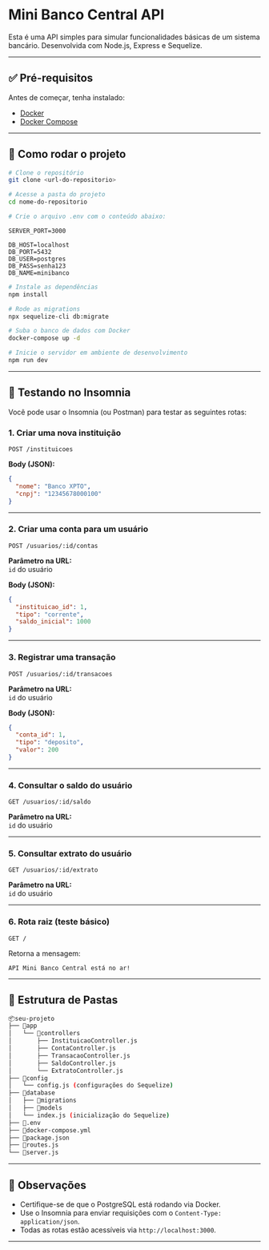 # Mini Banco Central API

Esta é uma API simples para simular funcionalidades básicas de um sistema bancário. Desenvolvida com Node.js, Express e Sequelize.

---

## ✅ Pré-requisitos

Antes de começar, tenha instalado:

- [Docker](https://docs.docker.com/get-docker/)
- [Docker Compose](https://docs.docker.com/compose/install/) 

---

## 🚀 Como rodar o projeto

```bash
# Clone o repositório
git clone <url-do-repositorio>

# Acesse a pasta do projeto
cd nome-do-repositorio

# Crie o arquivo .env com o conteúdo abaixo:
```

```
SERVER_PORT=3000

DB_HOST=localhost
DB_PORT=5432
DB_USER=postgres
DB_PASS=senha123
DB_NAME=minibanco
```

```bash
# Instale as dependências
npm install

# Rode as migrations
npx sequelize-cli db:migrate

# Suba o banco de dados com Docker
docker-compose up -d

# Inicie o servidor em ambiente de desenvolvimento
npm run dev
```

---

## 🧪 Testando no Insomnia

Você pode usar o Insomnia (ou Postman) para testar as seguintes rotas:

### 1. Criar uma nova instituição

```
POST /instituicoes
```

**Body (JSON):**
```json
{
  "nome": "Banco XPTO",
  "cnpj": "12345678000100"
}
```

---

### 2. Criar uma conta para um usuário

```
POST /usuarios/:id/contas
```

**Parâmetro na URL:**  
`id` do usuário

**Body (JSON):**
```json
{
  "instituicao_id": 1,
  "tipo": "corrente",
  "saldo_inicial": 1000
}
```

---

### 3. Registrar uma transação

```
POST /usuarios/:id/transacoes
```

**Parâmetro na URL:**  
`id` do usuário

**Body (JSON):**
```json
{
  "conta_id": 1,
  "tipo": "deposito",
  "valor": 200
}
```

---

### 4. Consultar o saldo do usuário

```
GET /usuarios/:id/saldo
```

**Parâmetro na URL:**  
`id` do usuário

---

### 5. Consultar extrato do usuário

```
GET /usuarios/:id/extrato
```

**Parâmetro na URL:**  
`id` do usuário

---

### 6. Rota raiz (teste básico)

```
GET /
```

Retorna a mensagem:
```
API Mini Banco Central está no ar!
```

---

## 📁 Estrutura de Pastas

```bash
📦seu-projeto
├── 📁app
│   └── 📁controllers
│       ├── InstituicaoController.js
│       ├── ContaController.js
│       ├── TransacaoController.js
│       ├── SaldoController.js
│       └── ExtratoController.js
├── 📁config
│   └── config.js (configurações do Sequelize)
├── 📁database
│   ├── 📁migrations
│   ├── 📁models
│   └── index.js (inicialização do Sequelize)
├── 📄.env
├── 📄docker-compose.yml
├── 📄package.json
├── 📄routes.js
└── 📄server.js
```

---

## 📌 Observações

- Certifique-se de que o PostgreSQL está rodando via Docker.
- Use o Insomnia para enviar requisições com o `Content-Type: application/json`.
- Todas as rotas estão acessíveis via `http://localhost:3000`.

---
